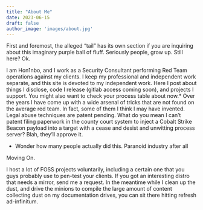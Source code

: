 ```yaml
---
title: "About Me"
date: 2023-06-15
draft: false
author_image: 'images/about.jpg'
---
```


First and foremost, the alleged “tail” has its own section if you are inquiring about this imaginary purple ball of fluff. Seriously people, grow up. Still here? Ok.

I am Hon1nbo, and I work as a Security Consultant performing Red Team operations against my clients. I keep my professional and independent work separate, and this site is devoted to my independent work. Here I post about things I disclose, code I release (gitlab access coming soon), and projects I support. You might also want to check your process table about now.* Over the years I have come up with a wide arsenal of tricks that are not found on the average red team. In fact, some of them I think I may have invented. Legal abuse techniques are patent pending. What do you mean I can’t patent filing paperwork in the county court system to inject a Cobalt Strike Beacon payload into a target with a cease and desist and unwitting process server? Blah, they’ll approve it.

* Wonder how many people actually did this. Paranoid industry after all

Moving On.

I host a lot of FOSS projects voluntarily, including a certain one that you guys probably use to pen-test your clients. If you got an interesting distro that needs a mirror, send me a request. In the meantime while I clean up the dust, and drive the minions to compile the large amount of content collecting dust on my documentation drives, you can sit there hitting refresh ad-infinitum.

